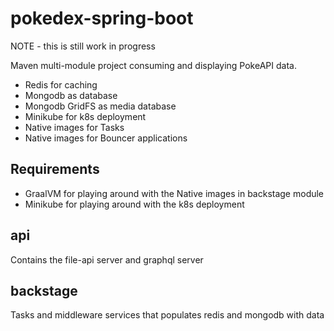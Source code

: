 # pokedex-spring-boot

NOTE - this is still work in progress

Maven multi-module project consuming and displaying PokeAPI data.

* Redis for caching
* Mongodb as database
* Mongodb GridFS as media database
* Minikube for k8s deployment
* Native images for Tasks
* Native images for Bouncer applications

## Requirements

* GraalVM for playing around with the Native images in backstage module
* Minikube for playing around with the k8s deployment

## api

Contains the file-api server and graphql server

## backstage

Tasks and middleware services that populates redis and mongodb with data
